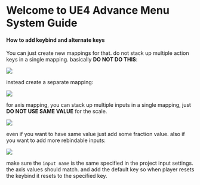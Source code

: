 # Welcome to UE4 Advance Menu System Guide

#### How to add keybind and alternate keys
You can just create new mappings for that. do not stack up multiple action keys in a single mapping.
basically **DO NOT DO THIS**:

![](https://cdn.discordapp.com/attachments/442452324988747776/494176222994104330/unknown.png)


instead create a separate mapping:

![](https://cdn.discordapp.com/attachments/442452324988747776/494176383518507010/unknown.png)


for axis mapping, you can stack up multiple inputs in a single mapping, just **DO NOT USE SAME VALUE** for the scale.

![](https://cdn.discordapp.com/attachments/442452324988747776/494176864944914432/unknown.png)


even if you want to have same value just add some fraction value.
also if you want to add more rebindable inputs:

![](https://cdn.discordapp.com/attachments/442452324988747776/494177595282292754/unknown.png)

make sure the `input name` is the same specified in the project input settings.
the axis values should match.
and add the default key so when player resets the keybind it resets to the specified key.

